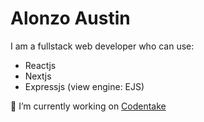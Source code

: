 # Alonzo Austin
I am a fullstack web developer who can use:
- Reactjs
- Nextjs
- Expressjs (view engine: EJS)



🔭 I’m currently working on [Codentake](https://codentake.vercel.app)
